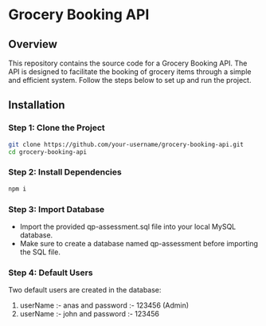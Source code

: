 # Grocery Booking API

## Overview

This repository contains the source code for a Grocery Booking API. The API is designed to facilitate the booking of grocery items through a simple and efficient system. Follow the steps below to set up and run the project.

## Installation

### Step 1: Clone the Project
```bash
git clone https://github.com/your-username/grocery-booking-api.git
cd grocery-booking-api
```

### Step 2: Install Dependencies
```bash
npm i
```
### Step 3: Import Database
- Import the provided qp-assessment.sql file into your local MySQL database.
- Make sure to create a database named qp-assessment before importing the SQL file.

### Step 4: Default Users
Two default users are created in the database:
1. userName :- anas and password :- 123456 (Admin)
2. userName :- john and password :- 123456


